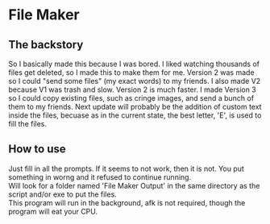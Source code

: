 # File Maker
## The backstory
So I basically made this because I was bored. I liked watching thousands of files get deleted, so I made this to make them for me. Version 2 was made so I could "send some files" (my exact words) to my friends. I also made V2 because V1 was trash and slow. Version 2 is much faster. I made Version 3 so I could copy existing files, such as cringe images, and send a bunch of them to my friends. Next update will probably be the addition of custom text inside the files, becuase as in the current state, the best letter, 'E', is used to fill the files.

## How to use
Just fill in all the prompts. If it seems to not work, then it is not. You put something in worng and it refused to continue running.  
Will look for a folder named 'File Maker Output' in the same directory as the script and/or exe to put the files.  
This program will run in the background, afk is not required, though the program will eat your CPU.
